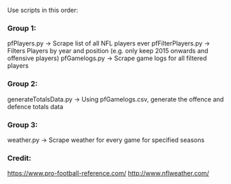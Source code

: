 Use scripts in this order:

### Group 1:
pfPlayers.py -> Scrape list of all NFL players ever
pfFilterPlayers.py -> Filters Players by year and position (e.g. only keep 2015 onwards and offensive players)
pfGamelogs.py -> Scrape game logs for all filtered players

### Group 2:
generateTotalsData.py -> Using pfGamelogs.csv, generate the offence and defence totals data

### Group 3:
weather.py -> Scrape weather for every game for specified seasons


### Credit: 
https://www.pro-football-reference.com/
http://www.nflweather.com/